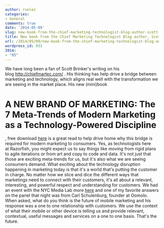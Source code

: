 ```yaml
---
author: rvelez
categories:
- General
comments: true
date: '2014-05-09'
slug: new-book-from-the-chief-marketing-technologist-blog-author-scott-brinker
title: New book from the Chief Marketing Technologist Blog author, Scott Brinker
url: /2014/05/09/new-book-from-the-chief-marketing-technologist-blog-author-scott-brinker
wordpress_id: 933
2014:
- "05"
---
```



We have long been a fan of Scott Brinker's writing on his blog http://chiefmartec.com/ . His thinking has help drive a bridge between marketing and technology, which aligns real well with the transformation we are seeing in the market place. His new (mini)book


# A NEW BRAND OF MARKETING: The 7 Meta-Trends of Modern Marketing as a Technology-Powered Discipline


, free download [here](http://chiefmartec.com/2014/03/new-brand-marketing-technology/ ) is a great read to help drive home why this bridge is required for modern marketing to consumers. Yes, as technologists here at Razorfish, you might expect us to say things like moving from rigid plans to agile iterations or from art and copy to code and data. It's not just that those are exciting meta-trends for us, but it's also what we are seeing consumers demand. What exciting about the technology disruption happening in marketing today is that it's a world that's putting the customer in charge. No matter how we slice and dice the different ways that marketings need to connect with their customers, it's all about a relevant, interesting, and powerful respect and understanding for customers. We had an event with the NYC Media Lab more [here](http://www.nycmedialab.org/one-to-one-measured-and-connected-lessons-learned-on-mobile-futures/) and one of my favorite answers on the panel that night was from Carl Schulenburg, founder at Oomolo. When asked, what do you think is the future of mobile marketing and his response was a one to one relationship with customers. We use the context of what their mobile or other device is telling us and provide relevant, contextual, useful messages and services on a one to one basis. That's the future.
